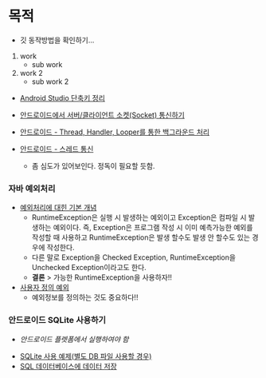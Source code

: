 # 목적

* 깃 동작방법을 확인하기...

1. work
    - sub work
2. work 2
    - sub work 2


* [Android Studio 단축키 정리](https://medium.com/@joongwon/android-studio-%EB%8B%A8%EC%B6%95%ED%82%A4-%EC%A0%95%EB%A6%AC-557733f5a5a)

* [안드로이드에서 서버/클라이언트 소켓(Socket) 통신하기](http://pulsebeat.tistory.com/24)
* [안드로이드 - Thread, Handler, Looper를 통한 백그라운드 처리](http://itmining.tistory.com/5)
* [안드로이드 - 스레드 통신](http://androidyongyong.tistory.com/6)
  - 좀 심도가 있어보인다. 정독이 필요할 듯함.


### 자바 예외처리
* [예외처리에 대힌 기본 개념](https://wikidocs.net/229)
  - RuntimeException은 실행 시 발생하는 예외이고 Exception은 컴파일 시 발생하는 예외이다. 즉, Exception은 프로그램 작성 시 이미 예측가능한 예외를 작성할 때 사용하고 RuntimeException은 발생 할수도 발생 안 할수도 있는 경우에 작성한다.
  - 다른 말로 Exception을 Checked Exception, RuntimeException을 Unchecked Exception이라고도 한다.
  - **결론** > 가능한 RuntimeException을 사용하자!!
* [사용자 정의 예외](http://palpit.tistory.com/914)
  - 예외정보를 정의하는 것도 중요하다!!


### 안드로이드 SQLite 사용하기

  - _안드로이드 플렛폼에서 실행하여야 함_

* [SQLite 사용 예제(별도 DB 파일 사용할 경우)](http://snowdeer.info/android-sqlite-example-using-file/)
* [SQL 데이터베이스에 데이터 저장](https://developer.android.com/training/basics/data-storage/databases.html?hl=ko)


